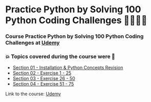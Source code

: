 # Practice Python by Solving 100 Python Coding Challenges 👨‍💻🐍🤖
### Course Practice Python by Solving 100 Python Coding Challenges at [Udemy](https://www.udemy.com/course/python-100-challenges/)
### :boom: Topics covered during the course were :rocket:
- [Section 01 - Installation & Python Concepts Revision](https://github.com/romulovieira777/Practice_Python_by_Solving_100_Python_Coding_Challenges/tree/main/Section_01_Installation_%26_Python_Concepts_Revision)
- [Section 02 - Exercise 1 - 25](https://github.com/romulovieira777/Practice_Python_by_Solving_100_Python_Coding_Challenges/tree/main/Section_02_Exercise_1_25)
- [Section 03 - Exercise 26 - 50](https://github.com/romulovieira777/Practice_Python_by_Solving_100_Python_Coding_Challenges/tree/main/Section_03_Exercise_26_50)
- [Section 04 - Exercise 51 - 75]()

Link to the course: [Udemy](https://www.udemy.com/course/python-100-challenges/)

